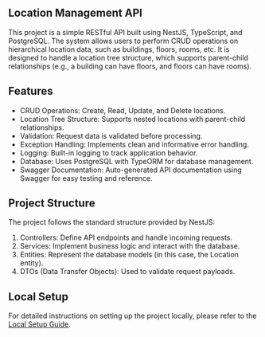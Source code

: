 ## Location Management API

This project is a simple RESTful API built using NestJS, TypeScript, and PostgreSQL. The system allows users to perform CRUD operations on hierarchical location data, such as buildings, floors, rooms, etc. It is designed to handle a location tree structure, which supports parent-child relationships (e.g., a building can have floors, and floors can have rooms).

## Features

- CRUD Operations: Create, Read, Update, and Delete locations.
- Location Tree Structure: Supports nested locations with parent-child relationships.
- Validation: Request data is validated before processing.
- Exception Handling: Implements clean and informative error handling.
- Logging: Built-in logging to track application behavior.
- Database: Uses PostgreSQL with TypeORM for database management.
- Swagger Documentation: Auto-generated API documentation using Swagger for easy testing and reference.

## Project Structure

The project follows the standard structure provided by NestJS:
1. Controllers: Define API endpoints and handle incoming requests.
2. Services: Implement business logic and interact with the database.
3. Entities: Represent the database models (in this case, the Location entity).
4. DTOs (Data Transfer Objects): Used to validate request payloads.

## Local Setup
For detailed instructions on setting up the project locally, please refer to the [Local Setup Guide](./docs/INSTALLATION.md).
